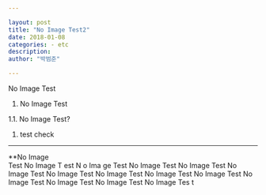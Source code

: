 ```yaml
---

layout: post  
title: "No Image Test2"  
date: 2018-01-08  
categories: - etc  
description:  
author: "박범준"

---
```


No Image Test

1.	No Image Test

1.1. No Image Test?

1.	test check

---

\**No Image  
Test No Image T est N o Ima ge Test No Image Test No Image Test No Image Test No Image Test No Image Test No Image Test No Image Test No Image Test No Image Test No Image Test No Image Tes t
